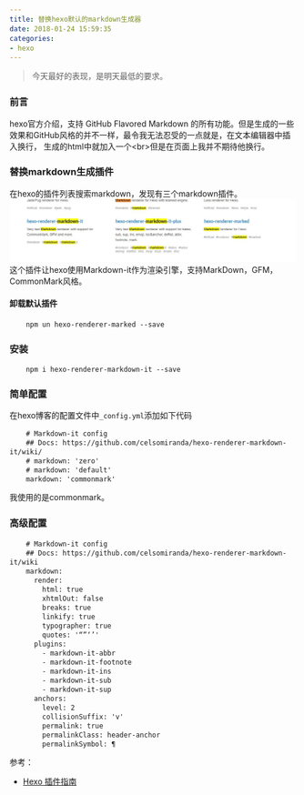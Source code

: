 ```yaml
---
title: 替换hexo默认的markdown生成器
date: 2018-01-24 15:59:35
categories:
- hexo
---
```


<blockquote class="blockquote-center">今天最好的表现，是明天最低的要求。</blockquote>

### 前言

hexo官方介绍，支持 GitHub Flavored Markdown 的所有功能。但是生成的一些效果和GitHub风格的并不一样，最令我无法忍受的一点就是，在文本编辑器中插入换行，
生成的html中就加入一个&lt;br&gt;但是在页面上我并不期待他换行。

<!-- more -->
### 替换markdown生成插件

在hexo的插件列表搜索markdown，发现有三个markdown插件。
![tu](https://raw.githubusercontent.com/Gengry/blogImage/master/20180124/1.jpg)
这个插件让hexo使用Markdown-it作为渲染引擎，支持MarkDown，GFM，CommonMark风格。  
#### 卸载默认插件
```
	npm un hexo-renderer-marked --save
```

### 安装

```
	npm i hexo-renderer-markdown-it --save
```
### 简单配置

在hexo博客的配置文件中`_config.yml`添加如下代码
```
	# Markdown-it config
	## Docs: https://github.com/celsomiranda/hexo-renderer-markdown-it/wiki/
	# markdown: 'zero'
	# markdown: 'default'
	markdown: 'commonmark'
```

我使用的是commonmark。

### 高级配置

```
	# Markdown-it config
	## Docs: https://github.com/celsomiranda/hexo-renderer-markdown-it/wiki
	markdown:
	  render:
		html: true
		xhtmlOut: false
		breaks: true
		linkify: true
		typographer: true
		quotes: '“”‘’'
	  plugins:
		- markdown-it-abbr
		- markdown-it-footnote
		- markdown-it-ins
		- markdown-it-sub
		- markdown-it-sup
	  anchors:
		level: 2
		collisionSuffix: 'v'
		permalink: true
		permalinkClass: header-anchor
		permalinkSymbol: ¶
```

参考：
* [Hexo 插件指南](http://wdxtub.com/2015/12/06/hexo-plugins-guide/)